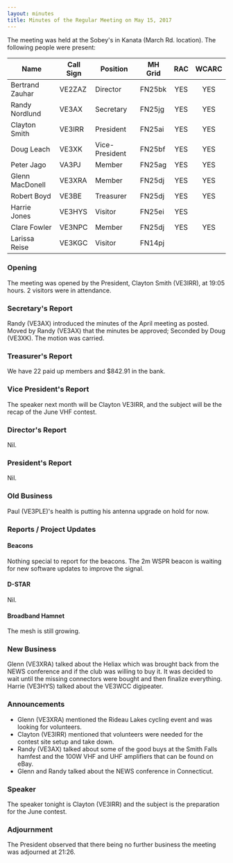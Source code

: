 ```yaml
---
layout: minutes
title: Minutes of the Regular Meeting on May 15, 2017
---
```


The meeting was held at the Sobey's in Kanata (March Rd. location).
The following people were present:

| Name             | Call Sign | Position       | MH Grid | RAC | WCARC |
|------------------|-----------|----------------|---------|:---:|:-----:|
| Bertrand Zauhar  | VE2ZAZ    | Director       | FN25bk  | YES |  YES  |
| Randy Nordlund   | VE3AX     | Secretary      | FN25jg  | YES |  YES  |
| Clayton Smith    | VE3IRR    | President      | FN25ai  | YES |  YES  |
| Doug Leach       | VE3XK     | Vice-President | FN25bf  | YES |  YES  |
| Peter Jago       | VA3PJ     | Member         | FN25ag  | YES |  YES  |
| Glenn MacDonell  | VE3XRA    | Member         | FN25dj  | YES |  YES  |
| Robert Boyd      | VE3BE     | Treasurer      | FN25dj  | YES |  YES  |
| Harrie Jones     | VE3HYS    | Visitor        | FN25ei  | YES |       |
| Clare Fowler     | VE3NPC    | Member         | FN25dj  | YES |  YES  |
| Larissa Reise    | VE3KGC    | Visitor        | FN14pj  |     |       |

### Opening

The meeting was opened by the President, Clayton Smith (VE3IRR), at 19:05 hours.
2 visitors were in attendance.

### Secretary's Report

Randy (VE3AX) introduced the minutes of the April meeting as posted.
Moved by Randy (VE3AX) that the minutes be approved; Seconded by Doug (VE3XK).
The motion was carried.

### Treasurer's Report

We have 22 paid up members and $842.91 in the bank.

### Vice President's Report

The speaker next month will be Clayton VE3IRR, and the subject will be the recap of the June VHF contest.

### Director's Report

Nil.

### President's Report

Nil.

### Old Business

Paul (VE3PLE)'s health is putting his antenna upgrade on hold for now.

### Reports / Project Updates

#### Beacons

Nothing special to report for the beacons.
The 2m WSPR beacon is waiting for new software updates to improve the signal.

#### D-STAR

Nil.

#### Broadband Hamnet

The mesh is still growing.

### New Business

Glenn (VE3XRA) talked about the Heliax which was brought back from the NEWS conference and if the club was willing to buy it. It was decided to wait until the missing connectors were bought and then finalize everything.
Harrie (VE3HYS) talked about the VE3WCC digipeater.

### Announcements

* Glenn (VE3XRA) mentioned the Rideau Lakes cycling event and was looking for volunteers.
* Clayton (VE3IRR) mentioned that volunteers were needed for the contest site setup and take down.
* Randy (VE3AX) talked about some of the good buys at the Smith Falls hamfest and the 100W VHF and UHF amplifiers that can be found on eBay.
* Glenn and Randy talked about the NEWS conference in Connecticut.

### Speaker

The speaker tonight is Clayton (VE3IRR) and the subject is the preparation for the June contest.

### Adjournment

The President observed that there being no further business the meeting was
adjourned at 21:26.

